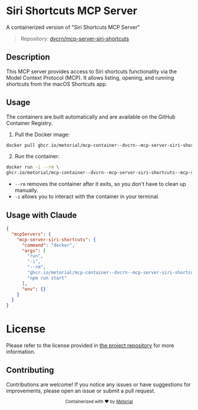 
# Siri Shortcuts MCP Server

A containerized version of "Siri Shortcuts MCP Server"

> Repository: [dvcrn/mcp-server-siri-shortcuts](https://github.com/dvcrn/mcp-server-siri-shortcuts)

## Description

This MCP server provides access to Siri shortcuts functionality via the Model Context Protocol (MCP). It allows listing, opening, and running shortcuts from the macOS Shortcuts app.


## Usage

The containers are built automatically and are available on the GitHub Container Registry.

1. Pull the Docker image:

```bash
docker pull ghcr.io/metorial/mcp-container--dvcrn--mcp-server-siri-shortcuts--mcp-server-siri-shortcuts
```

2. Run the container:

```bash
docker run -i --rm \ 
ghcr.io/metorial/mcp-container--dvcrn--mcp-server-siri-shortcuts--mcp-server-siri-shortcuts  "npm run start"
```

- `--rm` removes the container after it exits, so you don't have to clean up manually.
- `-i` allows you to interact with the container in your terminal.




## Usage with Claude

```json
{
  "mcpServers": {
    "mcp-server-siri-shortcuts": {
      "command": "docker",
      "args": [
        "run",
        "-i",
        "--rm",
        "ghcr.io/metorial/mcp-container--dvcrn--mcp-server-siri-shortcuts--mcp-server-siri-shortcuts",
        "npm run start"
      ],
      "env": {}
    }
  }
}
```

# License

Please refer to the license provided in [the project repository](https://github.com/dvcrn/mcp-server-siri-shortcuts) for more information.

## Contributing

Contributions are welcome! If you notice any issues or have suggestions for improvements, please open an issue or submit a pull request.

<div align="center">
  <sub>Containerized with ❤️ by <a href="https://metorial.com">Metorial</a></sub>
</div>
  